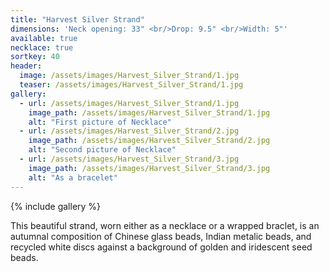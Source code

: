 ```yaml
---
title: "Harvest Silver Strand"
dimensions: 'Neck opening: 33" <br/>Drop: 9.5" <br/>Width: 5"'
available: true
necklace: true
sortkey: 40
header:
  image: /assets/images/Harvest_Silver_Strand/1.jpg
  teaser: /assets/images/Harvest_Silver_Strand/1.jpg
gallery:
  - url: /assets/images/Harvest_Silver_Strand/1.jpg
    image_path: /assets/images/Harvest_Silver_Strand/1.jpg
    alt: "First picture of Necklace"
  - url: /assets/images/Harvest_Silver_Strand/2.jpg
    image_path: /assets/images/Harvest_Silver_Strand/2.jpg
    alt: "Second picture of Necklace"
  - url: /assets/images/Harvest_Silver_Strand/3.jpg
    image_path: /assets/images/Harvest_Silver_Strand/3.jpg
    alt: "As a bracelet"
---
```



{% include gallery %}


This beautiful strand, worn either as a necklace or a wrapped braclet, is an autumnal composition of Chinese glass beads, Indian metalic beads, and recycled white discs against a background of golden and iridescent seed beads.